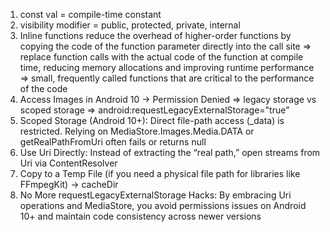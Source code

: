 1. const val = compile-time constant
2. visibility modifier = public, protected, private, internal
3. Inline functions reduce the overhead of higher-order functions by copying the code of the function parameter
directly into the call site
=> replace function calls with the actual code of the function at compile time, reducing memory allocations and
improving runtime performance
=> small, frequently called functions that are critical to the performance of the code
4. Access Images in Android 10 -> Permission Denied
=> legacy storage vs scoped storage
=> android:requestLegacyExternalStorage="true"
5. Scoped Storage (Android 10+): Direct file-path access (_data) is restricted.
Relying on MediaStore.Images.Media.DATA or getRealPathFromUri often fails or returns null
6. Use Uri Directly: Instead of extracting the “real path,” open streams from Uri via ContentResolver
7. Copy to a Temp File (if you need a physical file path for libraries like FFmpegKit) -> cacheDir
8. No More requestLegacyExternalStorage Hacks: By embracing Uri operations and MediaStore, you avoid permissions issues on Android 10+ and maintain code consistency across newer versions